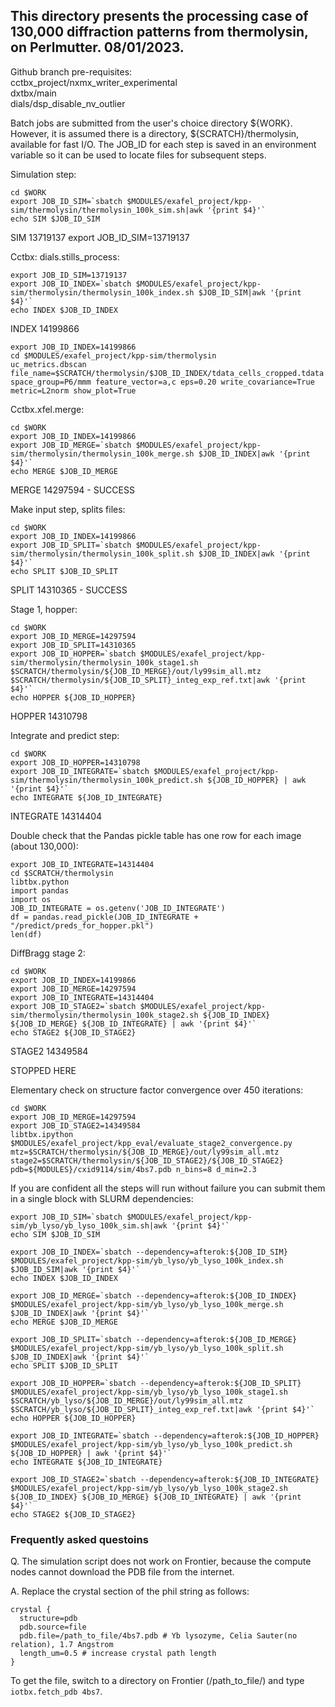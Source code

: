 <h2>This directory presents the processing case of 130,000 diffraction patterns from thermolysin, on Perlmutter. 08/01/2023.</h2>

Github branch pre-requisites:<br>
cctbx_project/nxmx_writer_experimental<br>
dxtbx/main<br>
dials/dsp_disable_nv_outlier

Batch jobs are submitted from the user's choice directory ${WORK}.  However, it is assumed there is a directory, ${SCRATCH}/thermolysin, available for fast I/O.
The JOB_ID for each step is saved in an environment variable so it can be used to locate files for subsequent steps.

Simulation step:

```
cd $WORK
export JOB_ID_SIM=`sbatch $MODULES/exafel_project/kpp-sim/thermolysin/thermolysin_100k_sim.sh|awk '{print $4}'`
echo SIM $JOB_ID_SIM
```
SIM 13719137
export JOB_ID_SIM=13719137

Cctbx: dials.stills_process:
```
export JOB_ID_SIM=13719137
export JOB_ID_INDEX=`sbatch $MODULES/exafel_project/kpp-sim/thermolysin/thermolysin_100k_index.sh $JOB_ID_SIM|awk '{print $4}'`
echo INDEX $JOB_ID_INDEX
```
INDEX 14199866

```
export JOB_ID_INDEX=14199866
cd $MODULES/exafel_project/kpp-sim/thermolysin
uc_metrics.dbscan file_name=$SCRATCH/thermolysin/$JOB_ID_INDEX/tdata_cells_cropped.tdata space_group=P6/mmm feature_vector=a,c eps=0.20 write_covariance=True metric=L2norm show_plot=True 
```

Cctbx.xfel.merge:
```
cd $WORK
export JOB_ID_INDEX=14199866
export JOB_ID_MERGE=`sbatch $MODULES/exafel_project/kpp-sim/thermolysin/thermolysin_100k_merge.sh $JOB_ID_INDEX|awk '{print $4}'`
echo MERGE $JOB_ID_MERGE
```
MERGE 14297594 - SUCCESS



Make input step, splits files:
```
cd $WORK
export JOB_ID_INDEX=14199866
export JOB_ID_SPLIT=`sbatch $MODULES/exafel_project/kpp-sim/thermolysin/thermolysin_100k_split.sh $JOB_ID_INDEX|awk '{print $4}'`
echo SPLIT $JOB_ID_SPLIT
```
SPLIT 14310365 - SUCCESS

Stage 1, hopper:

```
cd $WORK
export JOB_ID_MERGE=14297594
export JOB_ID_SPLIT=14310365
export JOB_ID_HOPPER=`sbatch $MODULES/exafel_project/kpp-sim/thermolysin/thermolysin_100k_stage1.sh $SCRATCH/thermolysin/${JOB_ID_MERGE}/out/ly99sim_all.mtz $SCRATCH/thermolysin/${JOB_ID_SPLIT}_integ_exp_ref.txt|awk '{print $4}'`
echo HOPPER ${JOB_ID_HOPPER}
```
HOPPER 14310798

Integrate and predict step:
```
cd $WORK
export JOB_ID_HOPPER=14310798
export JOB_ID_INTEGRATE=`sbatch $MODULES/exafel_project/kpp-sim/thermolysin/thermolysin_100k_predict.sh ${JOB_ID_HOPPER} | awk '{print $4}'`
echo INTEGRATE ${JOB_ID_INTEGRATE}
```
INTEGRATE 14314404



Double check that the Pandas pickle table has one row for each image (about 130,000):
```
export JOB_ID_INTEGRATE=14314404
cd $SCRATCH/thermolysin
libtbx.python
import pandas
import os
JOB_ID_INTEGRATE = os.getenv('JOB_ID_INTEGRATE')
df = pandas.read_pickle(JOB_ID_INTEGRATE + "/predict/preds_for_hopper.pkl")
len(df)
```
DiffBragg stage 2:
```
cd $WORK
export JOB_ID_INDEX=14199866
export JOB_ID_MERGE=14297594
export JOB_ID_INTEGRATE=14314404
export JOB_ID_STAGE2=`sbatch $MODULES/exafel_project/kpp-sim/thermolysin/thermolysin_100k_stage2.sh ${JOB_ID_INDEX} ${JOB_ID_MERGE} ${JOB_ID_INTEGRATE} | awk '{print $4}'`
echo STAGE2 ${JOB_ID_STAGE2}
```
STAGE2 14349584

STOPPED HERE

Elementary check on structure factor convergence over 450 iterations:
```
cd $WORK
export JOB_ID_MERGE=14297594
export JOB_ID_STAGE2=14349584
libtbx.ipython $MODULES/exafel_project/kpp_eval/evaluate_stage2_convergence.py mtz=$SCRATCH/thermolysin/${JOB_ID_MERGE}/out/ly99sim_all.mtz stage2=$SCRATCH/thermolysin/${JOB_ID_STAGE2}/${JOB_ID_STAGE2} pdb=${MODULES}/cxid9114/sim/4bs7.pdb n_bins=8 d_min=2.3
```
If you are confident all the steps will run without failure you can submit them in a single
block with SLURM dependencies:
```
export JOB_ID_SIM=`sbatch $MODULES/exafel_project/kpp-sim/yb_lyso/yb_lyso_100k_sim.sh|awk '{print $4}'`
echo SIM $JOB_ID_SIM

export JOB_ID_INDEX=`sbatch --dependency=afterok:${JOB_ID_SIM} $MODULES/exafel_project/kpp-sim/yb_lyso/yb_lyso_100k_index.sh $JOB_ID_SIM|awk '{print $4}'`
echo INDEX $JOB_ID_INDEX

export JOB_ID_MERGE=`sbatch --dependency=afterok:${JOB_ID_INDEX} $MODULES/exafel_project/kpp-sim/yb_lyso/yb_lyso_100k_merge.sh $JOB_ID_INDEX|awk '{print $4}'`
echo MERGE $JOB_ID_MERGE

export JOB_ID_SPLIT=`sbatch --dependency=afterok:${JOB_ID_MERGE} $MODULES/exafel_project/kpp-sim/yb_lyso/yb_lyso_100k_split.sh $JOB_ID_INDEX|awk '{print $4}'`
echo SPLIT $JOB_ID_SPLIT

export JOB_ID_HOPPER=`sbatch --dependency=afterok:${JOB_ID_SPLIT} $MODULES/exafel_project/kpp-sim/yb_lyso/yb_lyso_100k_stage1.sh $SCRATCH/yb_lyso/${JOB_ID_MERGE}/out/ly99sim_all.mtz $SCRATCH/yb_lyso/${JOB_ID_SPLIT}_integ_exp_ref.txt|awk '{print $4}'`
echo HOPPER ${JOB_ID_HOPPER}

export JOB_ID_INTEGRATE=`sbatch --dependency=afterok:${JOB_ID_HOPPER} $MODULES/exafel_project/kpp-sim/yb_lyso/yb_lyso_100k_predict.sh ${JOB_ID_HOPPER} | awk '{print $4}'`
echo INTEGRATE ${JOB_ID_INTEGRATE}

export JOB_ID_STAGE2=`sbatch --dependency=afterok:${JOB_ID_INTEGRATE} $MODULES/exafel_project/kpp-sim/yb_lyso/yb_lyso_100k_stage2.sh ${JOB_ID_INDEX} ${JOB_ID_MERGE} ${JOB_ID_INTEGRATE} | awk '{print $4}'`
echo STAGE2 ${JOB_ID_STAGE2}

```
<h3>Frequently asked questoins</h3>
Q. The simulation script does not work on Frontier, because the compute nodes cannot download the PDB file from the internet.

A. Replace the crystal section of the phil string as follows:

```
crystal {
  structure=pdb
  pdb.source=file
  pdb.file=/path_to_file/4bs7.pdb # Yb lysozyme, Celia Sauter(no relation), 1.7 Angstrom
  length_um=0.5 # increase crystal path length
}
```
To get the file, switch to a directory on Frontier (/path_to_file/) and type ```iotbx.fetch_pdb 4bs7```.
